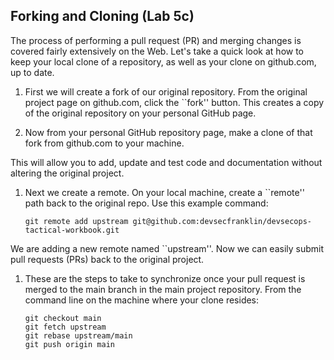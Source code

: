 ## Forking and Cloning (Lab 5c) 

The process of performing a pull request (PR) and merging changes is covered fairly
extensively on the Web. Let's take a quick look at how to keep your local clone of
a repository, as well as your clone on github.com, up to date.

1. First we will create a fork of our original repository.
From the original project page on github.com, click the ``fork'' button.
This creates a copy of the original repository on your personal GitHub page.

1. Now from your personal GitHub repository page, make a clone of that fork from 
github.com to your machine.

This will allow you to add, update and test code and documentation without altering
the original project.
     
1. Next we create a remote. On your local machine, create a ``remote'' path back
  to the original repo. Use this example command:

    `git remote add upstream git@github.com:devsecfranklin/devsecops-tactical-workbook.git`

We are adding a new remote named ``upstream''. Now we can easily submit pull
requests (PRs) back to the original project.

1. These are the steps to take to synchronize once your pull request is merged to the main
branch in the main project repository. From the command line on the
machine where your clone resides:

    `git checkout main`  
    `git fetch upstream`  
    `git rebase upstream/main`  
    `git push origin main`  

